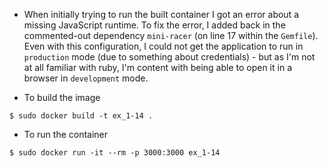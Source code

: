 - When initially trying to run the built container I got an error about a missing JavaScript runtime. To fix the error, I added back in the commented-out dependency ```mini-racer``` (on line 17 within the ```Gemfile```). Even with this configuration, I could not get the application to run in ```production``` mode (due to something about credentials) - but as I'm not at all familiar with ruby, I'm content with being able to open it in a browser in ```development``` mode.

- To build the image
```
$ sudo docker build -t ex_1-14 .
```

- To run the container
```
$ sudo docker run -it --rm -p 3000:3000 ex_1-14
```
